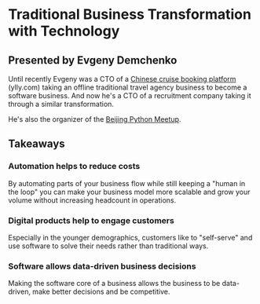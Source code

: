# Traditional Business Transformation with Technology

## Presented by Evgeny Demchenko

Until recently Evgeny was a CTO of a [Chinese cruise booking platform](https://www.ylly.com/) (ylly.com) taking an offline traditional travel agency business to become a software business. And now he's a CTO of a recruitment company taking it through a similar transformation.

He's also the organizer of the [Beijing Python Meetup](https://www.meetup.com/Beijing-Python/).

## Takeaways

### Automation helps to reduce costs

By automating parts of your business flow while still keeping a "human in the loop" you can make your business model more scalable and grow your volume without increasing headcount in operations.

### Digital products help to engage customers

Especially in the younger demographics, customers like to "self-serve" and use software to solve their needs rather than traditional ways.

### Software allows data-driven business decisions

Making the software core of a business allows the business to be data-driven, make better decisions and be competitive.
